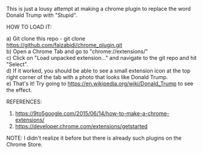 This is just a lousy attempt at making a chrome plugin to replace the word 
Donald Trump with "Stupid".

HOW TO LOAD IT:

a) Git clone this repo - git clone https://github.com/faizabidi/chrome_plugin.git <br/>
b) Open a Chrome Tab and go to "chrome://extensions/" <br/>
c) Click on "Load unpacked extension..." and navigate to the git repo and hit "Select".<br/>
d) If it worked, you should be able to see a small extension icon at the top right corner of the tab with a photo that looks like Donald Trump. <br/>
e) That's it! Try going to https://en.wikipedia.org/wiki/Donald_Trump to see the effect. <br/> 

REFERENCES:
1. https://9to5google.com/2015/06/14/how-to-make-a-chrome-extensions/ <br/>
2. https://developer.chrome.com/extensions/getstarted <br/>

NOTE: I didn't realize it before but there is already such plugins on the Chrome Store. 

